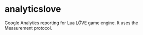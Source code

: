 # analyticslove
Google Analytics reporting for Lua LÖVE game engine. It uses the Measurement protocol.
